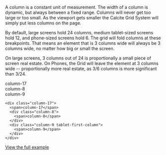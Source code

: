 A column is a constant unit of measurement. The width of a column is dynamic, but always between a fixed range. Columns will never get too large or too small. As the viewport gets smaller the Calcite Grid System will simply put less columns on the page.

By default, large screens hold 24 columns, medium tablet-sized screens hold 12, and phone-sized screens hold 6. The grid will fold columns at these breakpoints. That means an element that is 3 columns wide will always be 3 columns wide, no matter how big or small the screen.

On large screens, 3 columns out of 24 is proportionally a small piece of screen real estate. On Phones, the Grid will leave the element at 3 columns wide -- proportionally more real estate, as 3/6 columns is more significant than 3/24.

<div class="grid-example clearfix">
  <div class="column-17">
    <span>column-17</span>
    <div class="column-8">
      <span>column-8</span>
    </div>
    <div class="column-9 tablet-first-column">
      <span>column-9</span>
    </div>
  </div>
</div>

```
<div class="column-17">
  <span>column-17</span>
  <div class="column-8">
    <span>column-8</span>
  </div>
  <div class="column-9 tablet-first-column">
    <span>column-9</span>
  </div>
</div>
```

[View the full example]({{relativePath}}/examples/grid/#columns)

